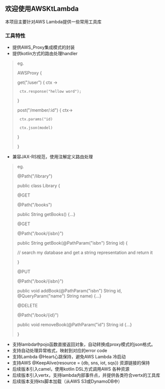 ## 欢迎使用AWSKtLambda

本项目主要针对AWS Lambda提供一些常用工具库

### 工具特性

 - 提供AWS_Proxy集成模式的封装
 - 提供kotlin方式的路由处理handler
> eg. 
>  
>   AWSProxy {
>  
>    get("/user") { ctx ->
>    
>      ctx.response("hellow word");
>   
>    }
>   
>   post("/member/:id") { ctx->
>      
>      ctx.params("id)
>      
>      ctx.json(model)
>   
>   }
>    
>  }
 - 兼容JAX-RS规范，使用注解定义路由处理
> eg.
>   
>   @Path("/library")
>   
>   public class Library {
>   
>   @GET
>    
>   @Path("/books")
>   
>   public String getBooks() {...}
>   
>   @GET
>   
>   @Path("/book/{isbn}")
>  
>   public String getBook(@PathParam("isbn") String id) {
>   
>   // search my database and get a string representation and return it
>   
>   }
>   
>   @PUT
>   
>   @Path("/book/{isbn}")
>   
>   public void addBook(@PathParam("isbn") String id, @QueryParam("name") String name) {...}
>   
>   @DELETE
>   
>   @Path("/book/{id}")
>   
>   public void removeBook(@PathParam("id") String id {...}
>    
>  }
- 支持lambda中pojo函数直接返回对象，自动转换成proxy模式的json格式。
- 支持自动处理异常格式，映射到对应的error code
- 支持Lambda @Heart心跳保持，避免AWS Lambda 冷启动
- 支持AWS @KeepAlive(resource = {db, sns, iot, sqs}) 资源链接的保持
- 后续版本引入camel，使用kotlin DSL方式调用AWS 各种资源
- 后续版本引入vertx，支持lambda内部事件点，并提供各类符合vertx的工具库
- 后续版本支持kts脚本加载（从AWS S3或DynamoDB中）
